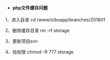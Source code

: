 * #### php文件缓存问题

1、进入目录 cd /www/ciboapp/branches/201801

2、删除缓存目录 rm -rf storage

3、更新项目svn

4、给权限  chmod -R 777 storage





